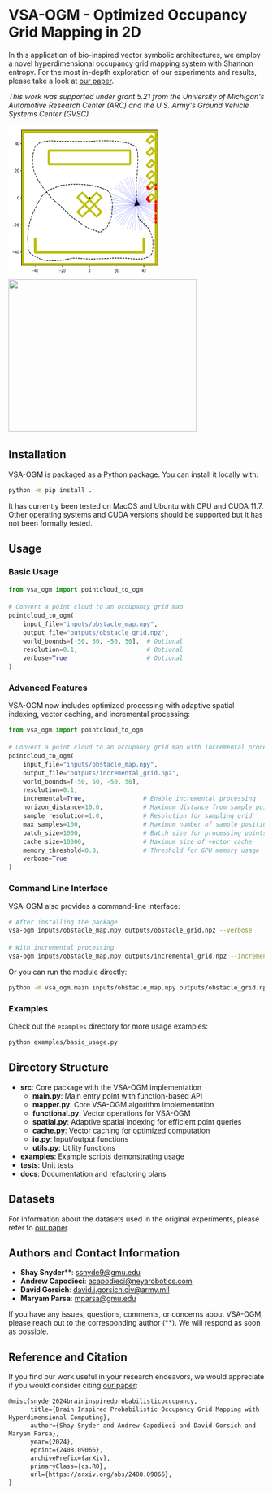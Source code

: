 # VSA-OGM - Optimized Occupancy Grid Mapping in 2D

In this application of bio-inspired vector symbolic architectures, we employ a novel hyperdimensional occupancy grid mapping system with Shannon entropy. For the most in-depth exploration of our experiments and results, please take a look at [our paper](https://arxiv.org/pdf/2408.09066).

*This work was supported under grant 5.21 from the University of Michigan's Automotive Research Center (ARC) and the U.S. Army's Ground Vehicle Systems Center (GVSC).* 

<img src="./docs/assets/toy-sim.gif" width="300" height="300"/> <img src="./docs/assets/vsa-toysim-crop.gif" width="370" height="300" />

## Installation

VSA-OGM is packaged as a Python package. You can install it locally with:

```bash
python -m pip install .
```

It has currently been tested on MacOS and Ubuntu with CPU and CUDA 11.7. Other operating systems and CUDA versions should be supported but it has not been formally tested.

## Usage

### Basic Usage

```python
from vsa_ogm import pointcloud_to_ogm

# Convert a point cloud to an occupancy grid map
pointcloud_to_ogm(
    input_file="inputs/obstacle_map.npy",
    output_file="outputs/obstacle_grid.npz",
    world_bounds=[-50, 50, -50, 50],  # Optional
    resolution=0.1,                   # Optional
    verbose=True                      # Optional
)
```

### Advanced Features

VSA-OGM now includes optimized processing with adaptive spatial indexing, vector caching, and incremental processing:

```python
from vsa_ogm import pointcloud_to_ogm

# Convert a point cloud to an occupancy grid map with incremental processing
pointcloud_to_ogm(
    input_file="inputs/obstacle_map.npy",
    output_file="outputs/incremental_grid.npz",
    world_bounds=[-50, 50, -50, 50],
    resolution=0.1,
    incremental=True,                # Enable incremental processing
    horizon_distance=10.0,           # Maximum distance from sample points
    sample_resolution=1.0,           # Resolution for sampling grid
    max_samples=100,                 # Maximum number of sample positions
    batch_size=1000,                 # Batch size for processing points
    cache_size=10000,                # Maximum size of vector cache
    memory_threshold=0.8,            # Threshold for GPU memory usage
    verbose=True
)
```

### Command Line Interface

VSA-OGM also provides a command-line interface:

```bash
# After installing the package
vsa-ogm inputs/obstacle_map.npy outputs/obstacle_grid.npz --verbose

# With incremental processing
vsa-ogm inputs/obstacle_map.npy outputs/incremental_grid.npz --incremental --horizon 10.0 --verbose
```

Or you can run the module directly:

```bash
python -m vsa_ogm.main inputs/obstacle_map.npy outputs/obstacle_grid.npz --verbose
```

### Examples

Check out the `examples` directory for more usage examples:

```bash
python examples/basic_usage.py
```

## Directory Structure

- **src**: Core package with the VSA-OGM implementation
  - **main.py**: Main entry point with function-based API
  - **mapper.py**: Core VSA-OGM algorithm implementation
  - **functional.py**: Vector operations for VSA-OGM
  - **spatial.py**: Adaptive spatial indexing for efficient point queries
  - **cache.py**: Vector caching for optimized computation
  - **io.py**: Input/output functions
  - **utils.py**: Utility functions
- **examples**: Example scripts demonstrating usage
- **tests**: Unit tests
- **docs**: Documentation and refactoring plans

## Datasets

For information about the datasets used in the original experiments, please refer to [our paper](https://arxiv.org/pdf/2408.09066).

## Authors and Contact Information

- **Shay Snyder****: [ssnyde9@gmu.edu](ssnyde9@gmu.edu)
- **Andrew Capodieci**: [acapodieci@neyarobotics.com](acapodieci@neyarobotics.com)
- **David Gorsich**: [david.j.gorsich.civ@army.mil](david.j.gorsich.civ@army.mil)
- **Maryam Parsa**: [mparsa@gmu.edu](mparsa@gmu.edu)

If you have any issues, questions, comments, or concerns about VSA-OGM, please reach out to the corresponding author (**). We will respond as soon as possible.

## Reference and Citation

If you find our work useful in your research endeavors, we would appreciate if you would consider citing [our paper](https://arxiv.org/pdf/2408.09066):

```text
@misc{snyder2024braininspiredprobabilisticoccupancy,
      title={Brain Inspired Probabilistic Occupancy Grid Mapping with Hyperdimensional Computing}, 
      author={Shay Snyder and Andrew Capodieci and David Gorsich and Maryam Parsa},
      year={2024},
      eprint={2408.09066},
      archivePrefix={arXiv},
      primaryClass={cs.RO},
      url={https://arxiv.org/abs/2408.09066}, 
}
```
